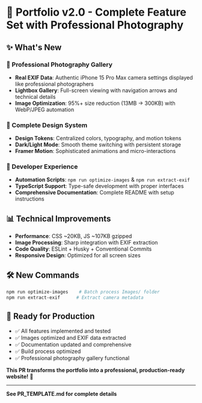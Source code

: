 # 🚀 Portfolio v2.0 - Complete Feature Set with Professional Photography

## ✨ What's New

### 📸 Professional Photography Gallery

- **Real EXIF Data**: Authentic iPhone 15 Pro Max camera settings displayed like professional photographers
- **Lightbox Gallery**: Full-screen viewing with navigation arrows and technical details
- **Image Optimization**: 95%+ size reduction (13MB → 300KB) with WebP/JPEG automation

### 🎨 Complete Design System

- **Design Tokens**: Centralized colors, typography, and motion tokens
- **Dark/Light Mode**: Smooth theme switching with persistent storage
- **Framer Motion**: Sophisticated animations and micro-interactions

### 🔧 Developer Experience

- **Automation Scripts**: `npm run optimize-images` & `npm run extract-exif`
- **TypeScript Support**: Type-safe development with proper interfaces
- **Comprehensive Documentation**: Complete README with setup instructions

## 📊 Technical Improvements

- **Performance**: CSS ~20KB, JS ~107KB gzipped
- **Image Processing**: Sharp integration with EXIF extraction
- **Code Quality**: ESLint + Husky + Conventional Commits
- **Responsive Design**: Optimized for all screen sizes

## 🛠️ New Commands

```bash
npm run optimize-images    # Batch process Images/ folder
npm run extract-exif      # Extract camera metadata
```

## 🎯 Ready for Production

- ✅ All features implemented and tested
- ✅ Images optimized and EXIF data extracted
- ✅ Documentation updated and comprehensive
- ✅ Build process optimized
- ✅ Professional photography gallery functional

**This PR transforms the portfolio into a professional, production-ready website!** 🚀

---

**See PR_TEMPLATE.md for complete details**
